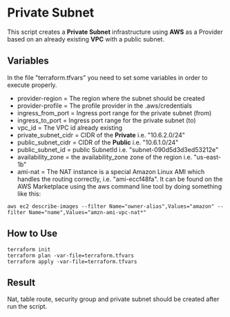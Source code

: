 # Private Subnet

This script creates a **Private Subnet** infrastructure using **AWS** as a Provider based on an already existing **VPC** with a public subnet.  

## Variables

In the file "terraform.tfvars" you need to set some variables in order to execute properly.

- provider-region = The region where the subnet should be created 
- provider-profile = The profile provider in the .aws/credentials 
- ingress_from_port = Ingress port range for the private subnet (from)
- ingress_to_port = Ingress port range for the private subnet (to)
- vpc_id = The VPC id already existing 
- private_subnet_cidr = CIDR of the **Private** i.e. "10.6.2.0/24"
- public_subnet_cidr = CIDR of the **Public** i.e. "10.6.1.0/24"
- public_subnet_id = public SubnetId i.e. "subnet-090d5d3d3ed53212e"
- availability_zone = the availability_zone zone of the region i.e. "us-east-1b"
- ami-nat =  The NAT instance is a special Amazon Linux AMI which handles the routing correctly, i.e. "ami-eccf48fa". It can be found on the AWS Marketplace using the aws command line tool by doing something like this:

`aws ec2 describe-images --filter Name="owner-alias",Values="amazon" --filter
Name="name",Values="amzn-ami-vpc-nat*"`

## How to Use

    terraform init 
    terraform plan -var-file=terraform.tfvars
    terraform apply -var-file=terraform.tfvars

## Result

Nat, table route, security group and private subnet should be created after run the script. 